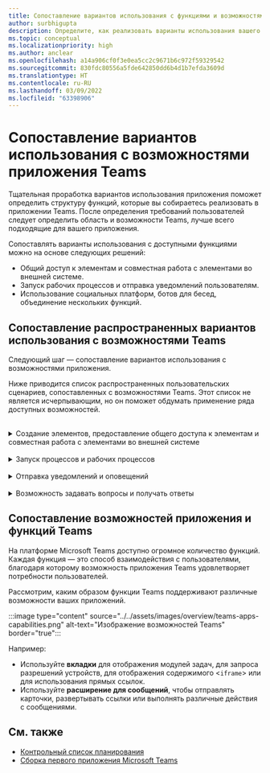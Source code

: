 ```yaml
---
title: Сопоставление вариантов использования с функциями и возможностями приложения Teams
author: surbhigupta
description: Определите, как реализовать варианты использования вашего приложения в рамках интерфейса, функций и возможностей Teams. Сопоставьте распространенные варианты использования с доступными функциями и возможностями.
ms.topic: conceptual
ms.localizationpriority: high
ms.author: anclear
ms.openlocfilehash: a14a906cf0f3e0ea5cc2c9671b6c972f59329542
ms.sourcegitcommit: 830fdc80556a5fde642850dd6b4d1b7efda3609d
ms.translationtype: HT
ms.contentlocale: ru-RU
ms.lasthandoff: 03/09/2022
ms.locfileid: "63398906"
---
```

# <a name="map-your-use-cases-to-teams-app-features"></a>Сопоставление вариантов использования с возможностями приложения Teams

Тщательная проработка вариантов использования приложения поможет определить структуру функций, которые вы собираетесь реализовать в приложении Teams. После определения требований пользователей следует определить область и возможности Teams, лучше всего подходящие для вашего приложения.

Сопоставлять варианты использования с доступными функциями можно на основе следующих решений:

- Общий доступ к элементам и совместная работа с элементами во внешней системе.
- Запуск рабочих процессов и отправка уведомлений пользователям.
- Использование социальных платформ, ботов для бесед, объединение нескольких функций.

## <a name="common-use-cases-mapped-to-teams-capabilities"></a>Сопоставление распространенных вариантов использования с возможностями Teams

Следующий шаг — сопоставление вариантов использования с возможностями приложения.

Ниже приводится список распространенных пользовательских сценариев, сопоставленных с возможностями Teams. Этот список не является исчерпывающим, но он поможет обдумать применение ряда доступных возможностей.
</br>
</br>
<details>
<summary>Создание элементов, предоставление общего доступа к элементам и совместная работа с элементами во внешней системе</summary>

Приложения для взаимодействия с данными

| **Если требуется...** | **Попробуйте использовать...** |
| --- | --- |
| Находить внешние системы и публиковать результаты в виде интерактивных карточек. | Расширения для сообщений с командами поиска |
| Собирать сведения для вставки в хранилище данных или для выполнения расширенных поисковых запросов. | Расширения для сообщений с командами действий |
| Создавать встроенные веб-интерфейсы для просмотра данных, работы с данными и предоставления общего доступа к данным.. | Вкладки |
| Публиковать данные и отправлять их из клиента Teams. | Соединители и веб-перехватчики|
| Собирать или отображать информацию, используя интерактивные модальные формы в любом нужном месте. | Модули задач |

</details>
</br>
<details>
<summary>Запуск процессов и рабочих процессов</summary>

Быстрый способ запуска процессов и рабочих процессов во внешних системах.

| **Если требуется...** | **Попробуйте использовать...** |
| --- | --- |
| Обрабатывать сообщения, чтобы дать пользователям возможность быстро отправлять содержимое сообщений в ваши веб-службы. | Расширения для сообщений — команды действий |
| Открывать сообщения на вкладках, в ботах или в расширениях для сообщений, чтобы собирать информацию перед запуском рабочего процесса. | Модули задач |
| Взаимодействовать с пользователями, используя текст и карточки с форматированием. | Боты для бесед |
| Оптимальный выбор для простого двустороннего взаимодействия, когда не требуется создавать полнофункциональный бот для бесед. |  Исходящие веб-перехватчики |

</details>
</br>
<details>
<summary>Отправка уведомлений и оповещений</summary>

Отправка асинхронных уведомлений и оповещений пользователям в Teams.

| **Если требуется...** | **Попробуйте использовать...** |
| --- | --- |
| Отправлять заблаговременные сообщения группам, каналам или отдельным пользователям. | Боты для бесед |
| Разрешить каналу подписаться на получение сообщений. Соединитель дает пользователям возможность настраивать подписку, используя страницу конфигурации. | Соединители и входящие веб-перехватчики |

</details>
</br>
<details>
<summary>Возможность задавать вопросы и получать ответы</summary>

Общение с пользователями, предоставление ответов на запросы пользователей

| **Если требуется...** | **Попробуйте использовать...** |
| --- | --- |
| Обработка естественного языка, искусственный интеллект, машинное обучение, все прочие расхожие модные выражения. Используйте бот на основе интеллектуального облака, способный подключать пользователей к нужным ответам. | Боты для бесед |
| Встроить ваш существующий веб-портал в Teams или создать версию специально для Teams, чтобы получить дополнительную функциональность. | Вкладки |

</details>

## <a name="app-capabilities-mapped-to-features"></a>Сопоставление возможностей приложения и функций Teams

На платформе Microsoft Teams доступно огромное количество функций. Каждая функция — это способ взаимодействия с пользователями, благодаря которому возможность приложения Teams удовлетворяет потребности пользователей.

Рассмотрим, каким образом функции Teams поддерживают различные возможности ваших приложений.

:::image type="content" source="../../assets/images/overview/teams-apps-capabilities.png" alt-text="Изображение возможностей Teams" border="true":::

Например:

- Используйте **вкладки** для отображения модулей задач, для запроса разрешений устройств, для отображения содержимого <`iframe`> или для использования прямых ссылок.
- Используйте **расширение для сообщений**, чтобы отправлять карточки, развертывать ссылки или выполнять различные действия с сообщениями.

## <a name="see-also"></a>См. также

- [Контрольный список планирования](../design/planning-checklist.md)
- [Сборка первого приложения Microsoft Teams](../../get-started/get-started-overview.md)
